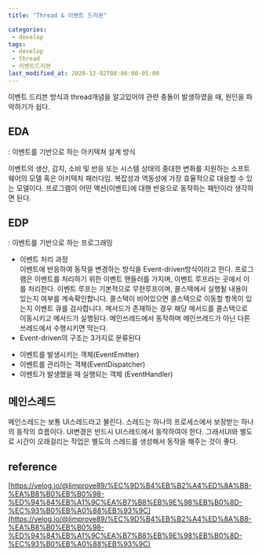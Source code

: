 ```yaml
---
title: "Thread & 이벤트 드리븐"

categories:
 - develop
tags:
 - develop
 - thread
 - 이벤트드리븐
last_modified_at: 2020-12-02T08:06:00-05:00
---
```

이벤트 드리븐 방식과 thread개념을 알고있어야 관련 충돌이 발생하였을 때, 원인을 파악하기가 쉽다.

## EDA
 : 이벤트를 기반으로 하는 아키텍쳐 설계 방식  


이벤트의 생산, 감지, 소비 및 반응 또는 시스템 상태의 중대한 변화를 지원하는 소프트웨어의 모델 혹은 아키텍처 패러다임. 복잡성과 역동성에 가장 효율적으로 대응할 수 있는 모델이다. 프로그램이 어떤 액션(이벤트)에 대핸 반응으로 동작하는 패턴이라 생각하면 된다.  

## EDP
 : 이벤트를 기반으로 하는 프로그래밍
 * 이벤트 처리 과정  
 이벤트에 반응하여 동작을 변경하는 방식을 Event-driven방식이라고 한다. 프로그램은 이벤트를 처리하기 위한 이벤트 핸들러를 가지며, 이벤트 루프라는 곳에서 이를 처리한다. 이벤트 루프는 기본적으로 무한루프이며, 콜스택에서 실행될 내용이 있는지 여부를 계속확인합니다. 콜스택이 비어있으면 콜스택으로 이동할 항목이 있는지 이벤트 큐를 검사합니다. 메서드가 존재하는 경우 해당 메서드를 콜스택으로 이동시키고 메서드가 실행된다. 메인쓰레드에서 동작하며 메인쓰레드가 아닌 다른 쓰레드에서 수행시키면 막는다.
 * Event-driven의 구조는 3가지로 분류된다
 - 이벤트를 발생시키는 객체(EventEmitter)
 - 이벤트를 관리하는 객체(EventDispatcher)
 - 이벤트가 발생했을 때 실행되는 객체 (EventHandler)
 
## 메인스레드
메인스레드는 보통 UI스레드라고 불린다. 스레드는 하나의 프로세스에서 보장받는 하나의 동작의 흐름이다.
UI변경은 반드시 UI스레드에서 동작하여야 한다. 그래서UI와 별도로 시간이 오래걸리는 작업은 별도의 스레드를 생성해서 동작을 해주는 것이 좋다.



## reference
[https://velog.io/@limprove89/%EC%9D%B4%EB%B2%A4%ED%8A%B8-%EA%B8%B0%EB%B0%98-%ED%94%84%EB%A1%9C%EA%B7%B8%EB%9E%98%EB%B0%8D-%EC%93%B0%EB%A0%88%EB%93%9C](https://velog.io/@limprove89/%EC%9D%B4%EB%B2%A4%ED%8A%B8-%EA%B8%B0%EB%B0%98-%ED%94%84%EB%A1%9C%EA%B7%B8%EB%9E%98%EB%B0%8D-%EC%93%B0%EB%A0%88%EB%93%9C)
